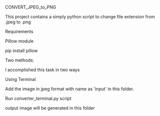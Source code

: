
  CONVERT_JPEG_to_PNG
  
This project contains a simply python script to change file extension from .jpeg to .png

Requirements

Pillow module

pip install pillow

Two methods:

I accomplished this task in two ways

Using Terminal

Add the image in jpeg format with name as 'input' in this folder.

Run converter_terminal.py script

output image will be generated in this folder
